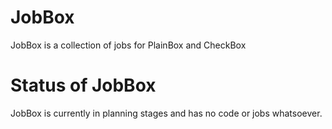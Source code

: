 JobBox
======

JobBox is a collection of jobs for PlainBox and CheckBox

Status of JobBox
================

JobBox is currently in planning stages and has no code or jobs whatsoever.
